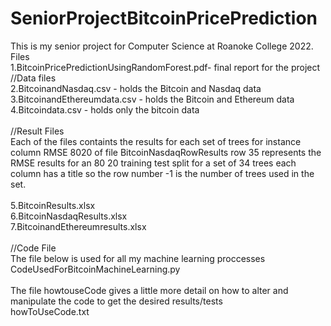 # SeniorProjectBitcoinPricePrediction
This is my senior project for Computer Science at Roanoke College 2022.<br>
Files<br>
1.BitcoinPricePredictionUsingRandomForest.pdf- final report for the project
//Data files <br>
2.BitcoinandNasdaq.csv - holds the Bitcoin and Nasdaq data<br>
3.BitcoinandEthereumdata.csv - holds the Bitcoin and Ethereum data<br>
4.Bitcoindata.csv - holds only the bitcoin data<br>
<br>
//Result Files<br>
Each of the files containts the results for each set of trees for instance column RMSE 8020 of file BitcoinNasdaqRowResults row 35 represents the RMSE results for an 80 20 training test split for a set of 34 trees each column has a title so the row number -1 is the number of trees used in the set.<br>
<br>
5.BitcoinResults.xlsx<br>
6.BitcoinNasdaqResults.xlsx<br>
7.BitcoinandEthereumresults.xlsx<br>
<br>
//Code File <br>
The file below is used for all my machine learning proccesses <br>
CodeUsedForBitcoinMachineLearning.py <br>
<br>
The file howtouseCode gives a little more detail on how to alter and manipulate the code to get the desired results/tests <br>
howToUseCode.txt<br>
<br>
